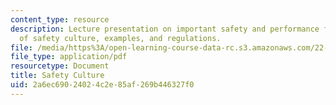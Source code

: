 ```yaml
---
content_type: resource
description: Lecture presentation on important safety and performance factors, definition
  of safety culture, examples, and regulations.
file: /media/https%3A/open-learning-course-data-rc.s3.amazonaws.com/22-091-nuclear-reactor-safety-spring-2008/2a6ec69024024c2e85af269b446327f0_MIT22_091S08_lec22.pdf
file_type: application/pdf
resourcetype: Document
title: Safety Culture
uid: 2a6ec690-2402-4c2e-85af-269b446327f0
---
```

